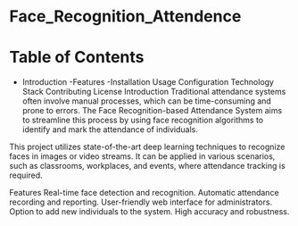 # Face_Recognition_Attendence
# Table of Contents
- Introduction
-Features
-Installation
Usage
Configuration
Technology Stack
Contributing
License
Introduction
Traditional attendance systems often involve manual processes, which can be time-consuming and prone to errors. The Face Recognition-based Attendance System aims to streamline this process by using face recognition algorithms to identify and mark the attendance of individuals.

This project utilizes state-of-the-art deep learning techniques to recognize faces in images or video streams. It can be applied in various scenarios, such as classrooms, workplaces, and events, where attendance tracking is required.

Features
Real-time face detection and recognition.
Automatic attendance recording and reporting.
User-friendly web interface for administrators.
Option to add new individuals to the system.
High accuracy and robustness.
